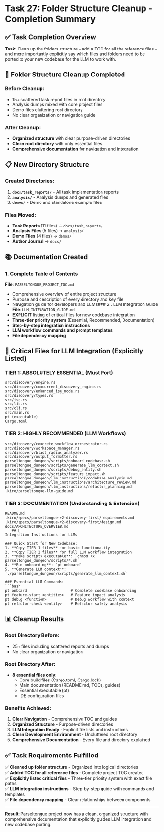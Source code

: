 # Task 27: Folder Structure Cleanup - Completion Summary

## ✅ Task Completion Overview

**Task**: Clean up the folders structure - add a TOC for all the reference files - and more importantly explicitly say which files and folders need to be ported to your new codebase for the LLM to work with.

## 📁 Folder Structure Cleanup Completed

### Before Cleanup:
- 15+ scattered task report files in root directory
- Analysis dumps mixed with core project files
- Demo files cluttering root directory
- No clear organization or navigation guide

### After Cleanup:
- **Organized structure** with clear purpose-driven directories
- **Clean root directory** with only essential files
- **Comprehensive documentation** for navigation and integration

## 📋 New Directory Structure

### Created Directories:
1. **`docs/task_reports/`** - All task implementation reports
2. **`analysis/`** - Analysis dumps and generated files  
3. **`demos/`** - Demo and standalone example files

### Files Moved:
- **Task Reports** (11 files) → `docs/task_reports/`
- **Analysis Files** (5 files) → `analysis/`
- **Demo Files** (4 files) → `demos/`
- **Author Journal** → `docs/`

## 📚 Documentation Created

### 1. Complete Table of Contents
**File**: `PARSELTONGUE_PROJECT_TOC.md`
- Comprehensive overview of entire project structure
- Purpose and description of every directory and key file
- Navigation guide for developers and LLMs### 2
. LLM Integration Guide
**File**: `LLM_INTEGRATION_GUIDE.md`
- **EXPLICIT** listing of critical files for new codebase integration
- **Three-tier priority system** (Essential, Recommended, Documentation)
- **Step-by-step integration instructions**
- **LLM workflow commands and prompt templates**
- **File dependency mapping**

## 🎯 Critical Files for LLM Integration (Explicitly Listed)

### **TIER 1: ABSOLUTELY ESSENTIAL** (Must Port)
```
src/discovery/engine.rs
src/discovery/concurrent_discovery_engine.rs
src/discovery/enhanced_isg_node.rs
src/discovery/types.rs
src/isg.rs
src/lib.rs
src/cli.rs
src/main.rs
pt (executable)
Cargo.toml
```

### **TIER 2: HIGHLY RECOMMENDED** (LLM Workflows)
```
src/discovery/concrete_workflow_orchestrator.rs
src/discovery/workspace_manager.rs
src/discovery/blast_radius_analyzer.rs
src/discovery/output_formatter.rs
parseltongue_dungeon/scripts/onboard_codebase.sh
parseltongue_dungeon/scripts/generate_llm_context.sh
parseltongue_dungeon/scripts/debug_entity.sh
parseltongue_dungeon/scripts/feature_impact.sh
parseltongue_dungeon/llm_instructions/codebase_analysis.md
parseltongue_dungeon/llm_instructions/architecture_review.md
parseltongue_dungeon/llm_instructions/refactor_planning.md
.kiro/parseltongue-llm-guide.md
```

### **TIER 3: DOCUMENTATION** (Understanding & Extension)
```
README.md
.kiro/specs/parseltongue-v2-discovery-first/requirements.md
.kiro/specs/parseltongue-v2-discovery-first/design.md
docs/ARCHITECTURE_OVERVIEW.md
```## 🔧 
Integration Instructions for LLMs

### Quick Start for New Codebase:
1. **Copy TIER 1 files** for basic functionality
2. **Copy TIER 2 files** for full LLM workflow integration  
3. **Make scripts executable**: `chmod +x parseltongue_dungeon/scripts/*.sh`
4. **Run onboarding**: `pt onboard`
5. **Generate LLM context**: `./parseltongue_dungeon/scripts/generate_llm_context.sh`

### Essential LLM Commands:
```bash
pt onboard                    # Complete codebase onboarding
pt feature-start <entities>   # Feature impact analysis
pt debug <function>           # Debug workflow with context
pt refactor-check <entity>    # Refactor safety analysis
```

## 📊 Cleanup Results

### Root Directory Before:
- 25+ files including scattered reports and dumps
- No clear organization or navigation

### Root Directory After:
- **8 essential files only**:
  - Core build files (Cargo.toml, Cargo.lock)
  - Main documentation (README.md, TOCs, guides)
  - Essential executable (pt)
  - IDE configuration files

### Benefits Achieved:
1. **Clear Navigation** - Comprehensive TOC and guides
2. **Organized Structure** - Purpose-driven directories
3. **LLM Integration Ready** - Explicit file lists and instructions
4. **Clean Development Environment** - Uncluttered root directory
5. **Comprehensive Documentation** - Every file and directory explained

## ✅ Task Requirements Fulfilled

✅ **Cleaned up folder structure** - Organized into logical directories  
✅ **Added TOC for all reference files** - Complete project TOC created  
✅ **Explicitly listed critical files** - Three-tier priority system with exact file paths  
✅ **LLM integration instructions** - Step-by-step guide with commands and templates  
✅ **File dependency mapping** - Clear relationships between components  

---

**Result**: Parseltongue project now has a clean, organized structure with comprehensive documentation that explicitly guides LLM integration and new codebase porting.